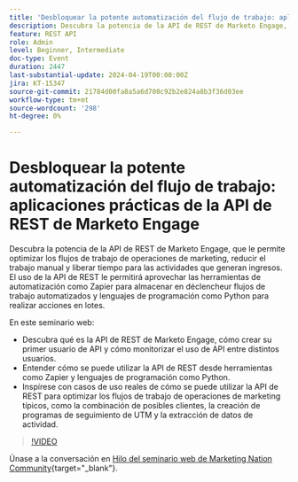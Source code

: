 ```yaml
---
title: 'Desbloquear la potente automatización del flujo de trabajo: aplicaciones prácticas de la API de REST de Marketo Engage'
description: Descubra la potencia de la API de REST de Marketo Engage, que le permite optimizar los flujos de trabajo de operaciones de marketing, reducir el trabajo manual y liberar tiempo para las actividades que generan ingresos. El uso de la API de REST le permitirá aprovechar las herramientas de automatización como Zapier para almacenar en déclencheur flujos de trabajo automatizados y lenguajes de programación como Python para realizar acciones de forma masiva. En este seminario web, aprenderá qué es la API de REST de Marketo Engage, cómo crear su primer usuario de API y cómo monitorizar el uso de la API entre distintos usuarios.- Entender cómo se puede utilizar la API de REST desde herramientas como Zapier y lenguajes de programación como Python.- Inspirarse en casos de uso reales de cómo la API de REST se puede utilizar para optimizar los flujos de trabajo de operaciones de marketing típicos, como la combinación de posibles clientes, la creación de programas de seguimiento de UTM y la extracción de datos de actividad.
feature: REST API
role: Admin
level: Beginner, Intermediate
doc-type: Event
duration: 2447
last-substantial-update: 2024-04-19T00:00:00Z
jira: KT-15347
source-git-commit: 21784d00fa8a5a6d700c92b2e824a8b3f36d03ee
workflow-type: tm+mt
source-wordcount: '298'
ht-degree: 0%

---
```



# Desbloquear la potente automatización del flujo de trabajo: aplicaciones prácticas de la API de REST de Marketo Engage

Descubra la potencia de la API de REST de Marketo Engage, que le permite optimizar los flujos de trabajo de operaciones de marketing, reducir el trabajo manual y liberar tiempo para las actividades que generan ingresos. El uso de la API de REST le permitirá aprovechar las herramientas de automatización como Zapier para almacenar en déclencheur flujos de trabajo automatizados y lenguajes de programación como Python para realizar acciones en lotes.

En este seminario web:

- Descubra qué es la API de REST de Marketo Engage, cómo crear su primer usuario de API y cómo monitorizar el uso de API entre distintos usuarios.
- Entender cómo se puede utilizar la API de REST desde herramientas como Zapier y lenguajes de programación como Python.
- Inspírese con casos de uso reales de cómo se puede utilizar la API de REST para optimizar los flujos de trabajo de operaciones de marketing típicos, como la combinación de posibles clientes, la creación de programas de seguimiento de UTM y la extracción de datos de actividad.

>[!VIDEO](https://video.tv.adobe.com/v/3428435/?learn=on)


Únase a la conversación en [Hilo del seminario web de Marketing Nation Community](https://nation.marketo.com/t5/product-discussions/webinar-april-17th-8am-pst-unlocking-powerful-workflow/td-p/346330){target="_blank"}.
